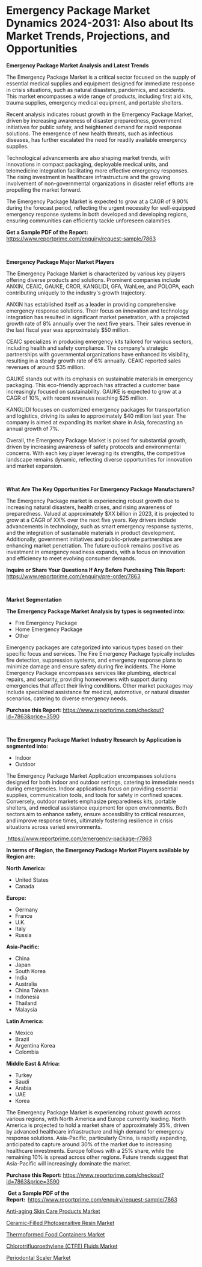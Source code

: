 <p><h1>Emergency Package Market Dynamics 2024-2031: Also about Its Market Trends, Projections, and Opportunities</h1></p><p><strong>Emergency Package Market Analysis and Latest Trends</strong></p>
<p><p>The Emergency Package Market is a critical sector focused on the supply of essential medical supplies and equipment designed for immediate response in crisis situations, such as natural disasters, pandemics, and accidents. This market encompasses a wide range of products, including first aid kits, trauma supplies, emergency medical equipment, and portable shelters.</p><p>Recent analysis indicates robust growth in the Emergency Package Market, driven by increasing awareness of disaster preparedness, government initiatives for public safety, and heightened demand for rapid response solutions. The emergence of new health threats, such as infectious diseases, has further escalated the need for readily available emergency supplies.</p><p>Technological advancements are also shaping market trends, with innovations in compact packaging, deployable medical units, and telemedicine integration facilitating more effective emergency responses. The rising investment in healthcare infrastructure and the growing involvement of non-governmental organizations in disaster relief efforts are propelling the market forward.</p><p>The Emergency Package Market is expected to grow at a CAGR of 9.90% during the forecast period, reflecting the urgent necessity for well-equipped emergency response systems in both developed and developing regions, ensuring communities can efficiently tackle unforeseen calamities.</p></p>
<p><strong>Get a Sample PDF of the Report:&nbsp;</strong> <a href="https://www.reportprime.com/enquiry/request-sample/7863">https://www.reportprime.com/enquiry/request-sample/7863</a></p>
<p>&nbsp;</p>
<p><strong>Emergency Package Major Market Players</strong></p>
<p><p>The Emergency Package Market is characterized by various key players offering diverse products and solutions. Prominent companies include ANXIN, CEAIC, GAUKE, CROR, KANGLIDI, GFA, WahLee, and POLOPA, each contributing uniquely to the industry's growth trajectory.</p><p>ANXIN has established itself as a leader in providing comprehensive emergency response solutions. Their focus on innovation and technology integration has resulted in significant market penetration, with a projected growth rate of 8% annually over the next five years. Their sales revenue in the last fiscal year was approximately $50 million.</p><p>CEAIC specializes in producing emergency kits tailored for various sectors, including health and safety compliance. The company's strategic partnerships with governmental organizations have enhanced its visibility, resulting in a steady growth rate of 6% annually. CEAIC reported sales revenues of around $35 million.</p><p>GAUKE stands out with its emphasis on sustainable materials in emergency packaging. This eco-friendly approach has attracted a customer base increasingly focused on sustainability. GAUKE is expected to grow at a CAGR of 10%, with recent revenues reaching $25 million.</p><p>KANGLIDI focuses on customized emergency packages for transportation and logistics, driving its sales to approximately $40 million last year. The company is aimed at expanding its market share in Asia, forecasting an annual growth of 7%.</p><p>Overall, the Emergency Package Market is poised for substantial growth, driven by increasing awareness of safety protocols and environmental concerns. With each key player leveraging its strengths, the competitive landscape remains dynamic, reflecting diverse opportunities for innovation and market expansion.</p></p>
<p>&nbsp;</p>
<p><strong>What Are The Key Opportunities For Emergency Package Manufacturers?</strong></p>
<p><p>The Emergency Package market is experiencing robust growth due to increasing natural disasters, health crises, and rising awareness of preparedness. Valued at approximately $XX billion in 2023, it is projected to grow at a CAGR of XX% over the next five years. Key drivers include advancements in technology, such as smart emergency response systems, and the integration of sustainable materials in product development. Additionally, government initiatives and public-private partnerships are enhancing market penetration. The future outlook remains positive as investment in emergency readiness expands, with a focus on innovation and efficiency to meet evolving consumer demands.</p></p>
<p><strong>Inquire or Share Your Questions If Any Before Purchasing This Report:</strong> <a href="https://www.reportprime.com/enquiry/pre-order/7863">https://www.reportprime.com/enquiry/pre-order/7863</a></p>
<p>&nbsp;</p>
<p><strong>Market Segmentation</strong></p>
<p><strong>The Emergency Package Market Analysis by types is segmented into:</strong></p>
<p><ul><li>Fire Emergency Package</li><li>Home Emergency Package</li><li>Other</li></ul></p>
<p><p>Emergency packages are categorized into various types based on their specific focus and services. The Fire Emergency Package typically includes fire detection, suppression systems, and emergency response plans to minimize damage and ensure safety during fire incidents. The Home Emergency Package encompasses services like plumbing, electrical repairs, and security, providing homeowners with support during emergencies that affect their living conditions. Other market packages may include specialized assistance for medical, automotive, or natural disaster scenarios, catering to diverse emergency needs.</p></p>
<p><strong>Purchase this Report:&nbsp;</strong><a href="https://www.reportprime.com/checkout?id=7863&price=3590">https://www.reportprime.com/checkout?id=7863&price=3590</a></p>
<p>&nbsp;</p>
<p><strong>The Emergency Package Market Industry Research by Application is segmented into:</strong></p>
<p><ul><li>Indoor</li><li>Outdoor</li></ul></p>
<p><p>The Emergency Package Market Application encompasses solutions designed for both indoor and outdoor settings, catering to immediate needs during emergencies. Indoor applications focus on providing essential supplies, communication tools, and tools for safety in confined spaces. Conversely, outdoor markets emphasize preparedness kits, portable shelters, and medical assistance equipment for open environments. Both sectors aim to enhance safety, ensure accessibility to critical resources, and improve response times, ultimately fostering resilience in crisis situations across varied environments.</p></p>
<p><a href="https://www.reportprime.com/emergency-package-r7863">&nbsp;https://www.reportprime.com/emergency-package-r7863</a></p>
<p><strong>In terms of Region, the Emergency Package Market Players available by Region are:</strong></p>
<p>
    <p> <strong> North America: </strong>
        <ul>
            <li>United States</li>
            <li>Canada</li>
        </ul>
        </p> 
    <p> <strong> Europe: </strong>
        <ul>
            <li>Germany</li>
            <li>France</li>
            <li>U.K.</li>
            <li>Italy</li>
            <li>Russia</li>
        </ul>
        </p> 
    <p> <strong> Asia-Pacific: </strong>
        <ul>
            <li>China</li>
            <li>Japan</li>
            <li>South Korea</li>
            <li>India</li>
            <li>Australia</li>
            <li>China Taiwan</li>
            <li>Indonesia</li>
            <li>Thailand</li>
            <li>Malaysia</li>
        </ul>
        </p> 
    <p> <strong> Latin America: </strong>
        <ul>
            <li>Mexico</li>
            <li>Brazil</li>
            <li>Argentina Korea</li>
            <li>Colombia</li>
        </ul>
        </p> 
    <p> <strong> Middle East & Africa: </strong>
        <ul>
            <li>Turkey</li>
            <li>Saudi</li>
            <li>Arabia</li>
            <li>UAE</li>
            <li>Korea</li>
        </ul>
    </p>
    </p>
<p><p>The Emergency Package Market is experiencing robust growth across various regions, with North America and Europe currently leading. North America is projected to hold a market share of approximately 35%, driven by advanced healthcare infrastructure and high demand for emergency response solutions. Asia-Pacific, particularly China, is rapidly expanding, anticipated to capture around 30% of the market due to increasing healthcare investments. Europe follows with a 25% share, while the remaining 10% is spread across other regions. Future trends suggest that Asia-Pacific will increasingly dominate the market.</p></p>
<p><strong>Purchase this Report: </strong><a href="https://www.reportprime.com/checkout?id=7863&price=3590">https://www.reportprime.com/checkout?id=7863&price=3590</a></p>
<p>&nbsp;<strong>Get a Sample PDF of the Report:&nbsp;&nbsp;</strong><a href="https://www.reportprime.com/enquiry/request-sample/7863">https://www.reportprime.com/enquiry/request-sample/7863</a></p>
<p><strong></strong></p>
<p><p><a href="https://issuu.com/reportprime-2/docs/anti-aging-skin-care-products-marke_c5c69121ca00a9">Anti-aging Skin Care Products Market</a></p><p><a href="https://medium.com/@bosdendes/the-role-of-ceramic-filled-photosensitive-resin-market-applications-aerospace-building-cb9a3c52fc04">Ceramic-Filled Photosensitive Resin Market</a></p><p><a href="https://www.linkedin.com/pulse/driving-factors-behind-thermoformed-food-containers-market-7s9nc?trackingId=rjnvon6%2BT6WoCuSoqUvq7A%3D%3D">Thermoformed Food Containers Market</a></p><p><a href="https://medium.com/@bosdendes/exploring-chlorotrifluoroethylene-ctfe-fluids-market-dynamics-revenue-analysis-and-growth-ff47eba4b13a">Chlorotrifluoroethylene (CTFE) Fluids Market</a></p><p><a href="https://www.linkedin.com/pulse/strategic-market-insights-navigating-global-periodontal-scaler-gylcf?trackingId=0KrMKJ%2FlT9GGuy7yxTbJSw%3D%3D">Periodontal Scaler Market</a></p></p>